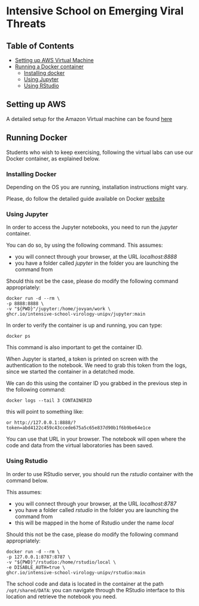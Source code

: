 # Intensive School on Emerging Viral Threats

## Table of Contents

* [Setting up AWS Virtual Machine](#setting-up-aws)
* [Running a Docker container](#running-docker)
    * [Installing docker](#installing-docker)
    * [Using Jupyter](#using-jupyter)
    * [Using RStudio](#using-rstudio)



## Setting up AWS

A detailed setup for the Amazon Virtual machine can be found [here](setup_vm.md)


## Running Docker

Students who wish to keep exercising, following the virtual labs can use our Docker container, as explained below.

### Installing Docker

Depending on the OS you are running, installation instructions might vary.

Please, do follow the detailed guide available on Docker [website](https://docs.docker.com/get-docker/)


### Using Jupyter

In order to access the Jupyter notebooks, you need to run the *jupyter* container.

You can do so, by using the following command. This assumes:

- you will connect through your browser, at the URL *localhost:8888*
- you have a folder called *jupyter* in the folder you are launching the command from

Should this not be the case, please do modify the following command appropriately:


```{bash}
docker run -d --rm \
-p 8888:8888 \
-v "${PWD}"/jupyter:/home/jovyan/work \
ghcr.io/intensive-school-virology-unipv/jupyter:main
```

In order to verify the container is up and running, you can type:


```{bash}
docker ps
```

This command is also important to get the container ID.


When Jupyter is started, a token is printed on screen with the authentication to the notebook. We need to grab this token from the logs, since we started the container in a detatched mode.

We can do this using the container ID you grabbed in the previous step in the following command:

```{bash}
docker logs --tail 3 CONTAINERID
```

this will point to something like:

```
or http://127.0.0.1:8888/?token=abd4122c459c43ccede675a5c65e837d90b1f6b9be64e1ce
```

You can use that URL in your browser.
The notebook will open where the code and data from the virtual laboratories has been saved.

### Using Rstudio

In order to use RStudio server, you should run the *rstudio* container with the command below.

This assumes:

- you will connect through your browser, at the URL *localhost:8787*
- you have a folder called *rstudio* in the folder you are launching the command from
- this will be mapped in the home of Rstudio under the name *local*

Should this not be the case, please do modify the following command appropriately:

```{bash}
docker run -d --rm \
-p 127.0.0.1:8787:8787 \
-v "${PWD}"/rstudio:/home/rstudio/local \
-e DISABLE_AUTH=true \
ghcr.io/intensive-school-virology-unipv/rstudio:main
```

The school code and data is located in the container at the path ```/opt/shared/DATA```: you can navigate through the RStudio interface to this location and retrieve the notebook you need.